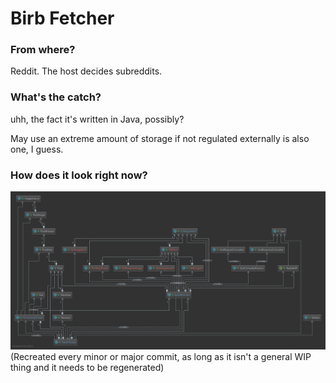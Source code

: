 # Birb Fetcher
### From where?
Reddit. The host decides subreddits.

### What's the catch?
uhh, the fact it's written in Java, possibly?

May use an extreme amount of storage if not regulated externally is also one, I guess.

### How does it look right now?
![Diagram of the class setup](assets/diagram.png)
(Recreated every minor or major commit, as long as it isn't a 
general WIP thing and it needs to be regenerated)